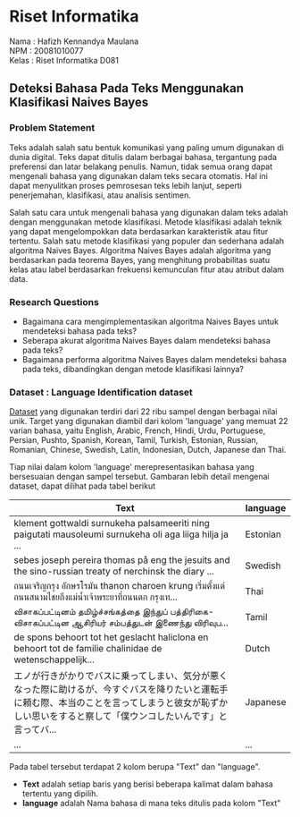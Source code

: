 # Riset Informatika

Nama : Hafizh Kennandya Maulana <br>
NPM : 20081010077 <br>
Kelas : Riset Informatika D081

## Deteksi Bahasa Pada Teks Menggunakan Klasifikasi Naives Bayes

### Problem Statement
Teks adalah salah satu bentuk komunikasi yang paling umum digunakan di dunia digital. Teks dapat ditulis dalam berbagai bahasa, tergantung pada preferensi dan latar belakang penulis. Namun, tidak semua orang dapat mengenali bahasa yang digunakan dalam teks secara otomatis. Hal ini dapat menyulitkan proses pemrosesan teks lebih lanjut, seperti penerjemahan, klasifikasi, atau analisis sentimen.

Salah satu cara untuk mengenali bahasa yang digunakan dalam teks adalah dengan menggunakan metode klasifikasi. Metode klasifikasi adalah teknik yang dapat mengelompokkan data berdasarkan karakteristik atau fitur tertentu. Salah satu metode klasifikasi yang populer dan sederhana adalah algoritma Naives Bayes. Algoritma Naives Bayes adalah algoritma yang berdasarkan pada teorema Bayes, yang menghitung probabilitas suatu kelas atau label berdasarkan frekuensi kemunculan fitur atau atribut dalam data.

### Research Questions
- Bagaimana cara mengimplementasikan algoritma Naives Bayes untuk mendeteksi bahasa pada teks?
- Seberapa akurat algoritma Naives Bayes dalam mendeteksi bahasa pada teks?
- Bagaimana performa algoritma Naives Bayes dalam mendeteksi bahasa pada teks, dibandingkan dengan metode klasifikasi lainnya?

### Dataset : Language Identification dataset
[Dataset](https://www.kaggle.com/datasets/zarajamshaid/language-identification-datasst/data) yang digunakan terdiri dari 22 ribu sampel dengan berbagai nilai unik. Target yang digunakan diambil dari kolom 'language' yang memuat 22 varian bahasa, yaitu English, Arabic, French, Hindi, Urdu, Portuguese, Persian, Pushto, Spanish, Korean, Tamil, Turkish, Estonian, Russian, Romanian, Chinese, Swedish, Latin, Indonesian, Dutch, Japanese dan Thai.

Tiap nilai dalam kolom 'language' merepresentasikan bahasa yang bersesuaian dengan sampel tersebut. Gambaran lebih detail mengenai dataset, dapat dilihat pada tabel berikut

| Text | language |
| ------------- | ------------- |
| klement gottwaldi surnukeha palsameeriti ning paigutati mausoleumi surnukeha oli aga liiga hilja ja ... | Estonian |
| sebes joseph pereira thomas på eng the jesuits and the sino-russian treaty of nerchinsk the diary ... | Swedish |
| ถนนเจริญกรุง อักษรโรมัน thanon charoen krung เริ่มตั้งแต่ถนนสนามไชยถึงแม่น้ำเจ้าพระยาที่ถนนตก กรุงเท... | Thai |
| விசாகப்பட்டினம் தமிழ்ச்சங்கத்தை இந்துப் பத்திரிகை-விசாகப்பட்டின ஆசிரியர் சம்பத்துடன் இணைந்து விரிவுப... | Tamil |
| de spons behoort tot het geslacht haliclona en behoort tot de familie chalinidae de wetenschappelijk... | Dutch |
| エノが行きがかりでバスに乗ってしまい、気分が悪くなった際に助けるが、今すぐバスを降りたいと運転手に頼む際、本当のことを言ってしまうと彼女が恥ずかしい思いをすると察して「僕ウンコしたいんです」と言ってバ... | Japanese |
| ... | ... |

Pada tabel tersebut terdapat 2 kolom berupa "Text" dan "language". 
- <b>Text</b> adalah setiap baris yang berisi beberapa kalimat dalam bahasa tertentu yang dipilih.
- <b>language</b> adalah Nama bahasa di mana teks ditulis pada kolom "Text"
